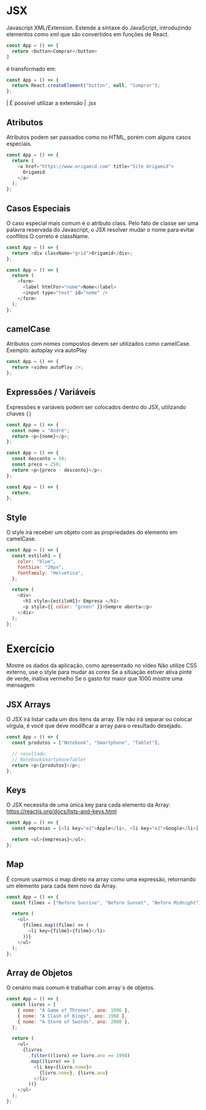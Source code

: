# JSX

Javascript XML/Extension. Estende a sintaxe do JavaScript,
introduzindo elementos como xml que são convertidos em funções
de React.

```javascript
const App = () => [
  return <button>Comprar</button>
]
```

é transformado em:

```javascript
const App = () => {
  return React.createElement("button", null, "Comprar");
};
```

| É possível utilizar a extensão
| .jsx

## Atributos

Atributos podem ser passados como no HTML, porém com alguns
casos especiais.

```javascript
const App = () => {
  return (
    <a href="https://www.origamid.com" title="Site Origamid">
      Origamid
    </a>
  );
};
```

## Casos Especiais

O caso especial mais comum é o atributo class.
Pelo fato de classe ser uma palavra reservada do Javascript,
o JSX resolver mudar o nome para evitar conflitos
O correto é className.

```javascript
const App = () => {
  return <div className="grid">Origamid</div>;
};
```

```javascript
const App = () => {
  return (
    <form>
      <label htmlFor="nome">Nome</label>
      <input type="text" id="nome" />
    </form>
  );
};
```

## camelCase

Atributos com nomes compostos devem ser utilizados como camelCase.
Exemplo: autoplay vira autoPlay

```javascript
const App = () => {
  return <video autoPlay />;
};
```

## Expressões / Variáveis

Expressões e variáveis podem ser colocados dentro do JSX, utilizando chaves `{}`

```javascript
const App = () => {
  const nome = "André";
  return <p>{nome}</p>;
};
```

```javascript
const App = () => {
  const desconto = 50;
  const preco = 250;
  return <p>{preco - desconto}</p>;
};
```

```javascript
const App = () => {
  return;
};
```

## Style

O style irá receber um objeto com as propriedades do elemento em camelCase.

```javascript
const App = () => {
  const estiloh1 = {
    color: "blue",
    fontSize: "20px",
    fontFamily: "Helvetica",
  };

  return (
    <div>
      <h1 style={estiloH1}> Empresa </h1>
      <p style={{ color: "green" }}>Sempre aberta</p>
    </div>
  );
};
```

# Exercício

Mostre os dados da aplicação, como apresentado no vídeo
Não utilize CSS externo, use o style para mudar as cores
Se a situação estiver ativa pinte de verde, inativa vermelho
Se o gasto for maior que 1000 mostre uma mensagem

## JSX Arrays

O JSX irá listar cada um dos itens da array. Ele não irá separar ou
colocar vírgula, é você que deve modificar a array para o resultado
desejado.

```javascript
const App = () => {
  const produtos = ["Notebook", "Smartphone", "Tablet"];

  // resultado:
  // NotebookSmartphoneTablet
  return <p>{produtos}</p>;
};
```

## Keys

O JSX necessita de uma única key para cada elemento da Array:
https://reactjs.org/docs/lists-and-keys.html

```javascript
const App = () => {
  const empresas = [<li key="e1">Apple</li>, <li key="e2">Google</li>];

  return <ul>{empresas}</ul>;
};
```

## Map

É comum usarmos o map direto na array como uma expressão, retornando
um elemento para cada item novo da Array.

```javascript
const App = () => {
  const filmes = ["Before Sunrise", "Before Sunset", "Before Midnight"];

  return (
    <ul>
      {filmes.map((filme) => (
        <li key={filme}>{filme}</li>
      ))}
    </ul>
  );
};
```

## Array de Objetos

O cenário mais comum é trabalhar com array`s de objetos.

```javascript
const App = () => {
  const livros = [
    { nome: "A Game of Thrones", ano: 1996 },
    { nome: "A Clash of Kings", ano: 1998 },
    { nome: "A Storm of Swords", ano: 2000 },
  ];

  return (
    <ul>
      {livros
        .filter((livro) => livro.ano >= 1998)
        .map((livro) => (
          <li key={livro.nome}>
            {livro.nome}, {livro.ano}
          </li>
        ))}
    </ul>
  );
};
```
